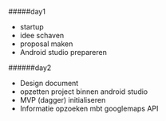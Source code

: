 #####day1
- startup
- idee schaven
- proposal maken
- Android studio prepareren

######day2
- Design document
- opzetten project binnen android studio
- MVP (dagger) initialiseren
- Informatie opzoeken mbt googlemaps API

